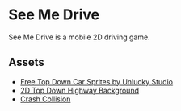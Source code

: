 # See Me Drive
See Me Drive is a mobile 2D driving game.

## Assets
- [Free Top Down Car Sprites by Unlucky Studio](https://opengameart.org/content/free-top-down-car-sprites-by-unlucky-studio)
- [2D Top Down Highway Background](https://opengameart.org/content/2d-top-down-highway-background)
- [Crash Collision](https://opengameart.org/content/crash-collision)
